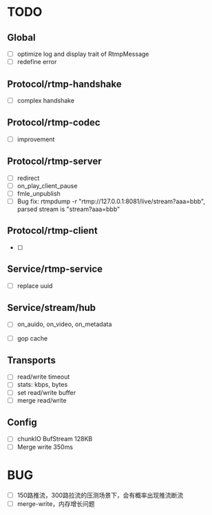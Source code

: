 # TODO
## Global
- [ ] optimize log and display trait of RtmpMessage
- [ ] redefine error

## Protocol/rtmp-handshake
- [ ] complex handshake

## Protocol/rtmp-codec
- [ ] improvement

## Protocol/rtmp-server
- [ ] redirect
- [ ] on_play_client_pause
- [ ] fmle_unpublish
- [ ] Bug fix: rtmpdump -r "rtmp://127.0.0.1:8081/live/stream?aaa=bbb", parsed stream is "stream?aaa=bbb"

## Protocol/rtmp-client
- [ ] 

## Service/rtmp-service
- [ ] replace uuid

## Service/stream/hub
- [ ] on_auido, on_video, on_metadata
- [ ] gop cache


## Transports
- [ ] read/write timeout
- [ ] stats: kbps, bytes
- [ ] set read/write buffer
- [ ] merge read/write

## Config
- [ ] chunkIO BufStream 128KB
- [ ] Merge write 350ms

# BUG
- [ ] 150路推流，300路拉流的压测场景下，会有概率出现推流断流
- [ ] merge-write，内存增长问题